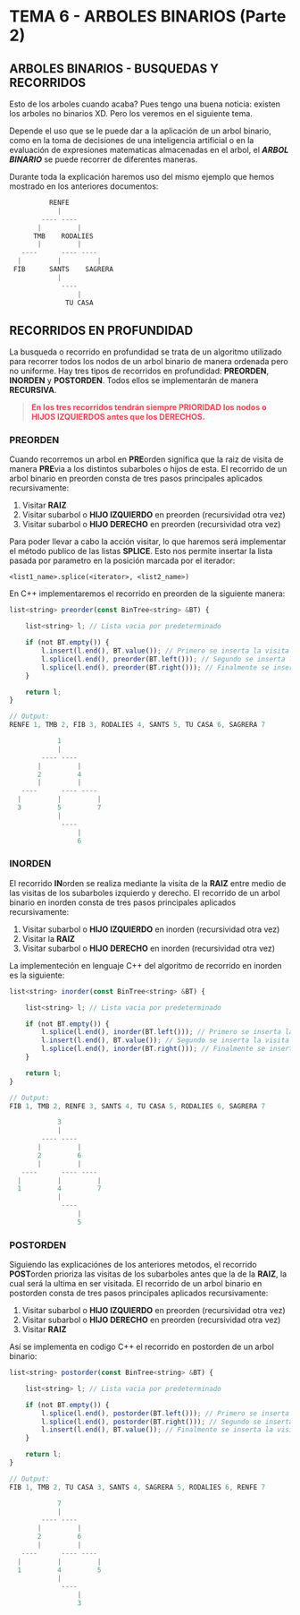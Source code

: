 # TEMA 6 - ARBOLES BINARIOS (Parte 2)
## **ARBOLES BINARIOS - BUSQUEDAS Y RECORRIDOS**
Esto de los arboles cuando acaba? Pues tengo una buena noticia: existen los arboles no binarios XD. Pero los veremos en el siguiente tema.

Depende el uso que se le puede dar a la aplicación de un arbol binario, como en la toma de decisiones de una inteligencia artificial o en la evaluación de expresiones matematicas almacenadas en el arbol, el ***ARBOL BINARIO*** se puede recorrer de diferentes maneras.

Durante toda la explicación haremos uso del mismo ejemplo que hemos mostrado en los anteriores documentos:
```js
          RENFE
            |
        ---- ----
       |         |
      TMB    RODALIES
       |         |
   ----      ---- ----
  |         |         |
 FIB      SANTS    SAGRERA
            |
             ----
                 |
              TU CASA
```

## RECORRIDOS EN PROFUNDIDAD
La busqueda o recorrido en profundidad se trata de un algoritmo utilizado para recorrer todos los nodos de un arbol binario de manera ordenada pero no uniforme. Hay tres tipos de recorridos en profundidad: **PREORDEN**, **INORDEN** y **POSTORDEN**. Todos ellos se implementarán de manera **RECURSIVA**.

> <span style="color:#ff4252">**En los tres recorridos tendrán siempre PRIORIDAD los nodos o HIJOS IZQUIERDOS antes que los DERECHOS.**</span>

### PREORDEN
Cuando recorremos un arbol en **PRE**orden significa que la raiz de visita de manera **PRE**via a los distintos subarboles o hijos de esta. El recorrido de un arbol binario en preorden consta de tres pasos principales aplicados recursivamente:

1. Visitar **RAIZ**
2. Visitar subarbol o **HIJO IZQUIERDO** en preorden (recursividad otra vez)
3. Visitar subarbol o **HIJO DERECHO** en preorden (recursividad otra vez)

Para poder llevar a cabo la acción visitar, lo que haremos será implementar el método publico de las listas **SPLICE**. Esto nos permite insertar la lista pasada por parametro en la posición marcada por el iterador:
```
<list1_name>.splice(<iterator>, <list2_name>)
```
En C++ implementaremos el recorrido en preorden de la siguiente manera:

```js
list<string> preorder(const BinTree<string> &BT) {

    list<string> l; // Lista vacia por predeterminado

    if (not BT.empty()) {
        l.insert(l.end(), BT.value()); // Primero se inserta la visita de la raiz
        l.splice(l.end(), preorder(BT.left())); // Segundo se inserta la llamada recursiva del lado izquierdo
        l.splice(l.end(), preorder(BT.right())); // Finalmente se inserta la llamada recursiva del lado derecho
    }

    return l;
}
```
```js
// Output:
RENFE 1, TMB 2, FIB 3, RODALIES 4, SANTS 5, TU CASA 6, SAGRERA 7

            1
            |
        ---- ----
       |         |
       2         4
       |         |
   ----      ---- ----
  |         |         |
  3         5         7
            |
             ----
                 |
                 6
```

### INORDEN
El recorrido **IN**orden se realiza mediante la visita de la **RAIZ** entre medio de las visitas de los subarboles izquierdo y derecho. El recorrido de un arbol binario en inorden consta de tres pasos principales aplicados recursivamente:

1. Visitar subarbol o **HIJO IZQUIERDO** en inorden (recursividad otra vez)
2. Visitar la **RAIZ**
3. Visitar subarbol o **HIJO DERECHO** en inorden (recursividad otra vez)

La implementeción en lenguaje C++ del algoritmo de recorrido en inorden es la siguiente:
```js
list<string> inorder(const BinTree<string> &BT) {

    list<string> l; // Lista vacia por predeterminado

    if (not BT.empty()) {
        l.splice(l.end(), inorder(BT.left())); // Primero se inserta la llamada recursiva del lado izquierdo
        l.insert(l.end(), BT.value()); // Segundo se inserta la visita de la raiz
        l.splice(l.end(), inorder(BT.right())); // Finalmente se inserta la llamada recursiva del lado derecho
    }

    return l;
}
```
```js
// Output:
FIB 1, TMB 2, RENFE 3, SANTS 4, TU CASA 5, RODALIES 6, SAGRERA 7

            3
            |
        ---- ----
       |         |
       2         6
       |         |
   ----      ---- ----
  |         |         |
  1         4         7
            |
             ----
                 |
                 5
```

### POSTORDEN
Siguiendo las explicaciónes de los anteriores metodos, el recorrido **POST**orden prioriza las visitas de los subarboles antes que la de la **RAIZ**, la cual será la ultima en ser visitada. El recorrido de un arbol binario en postorden consta de tres pasos principales aplicados recursivamente:

1. Visitar subarbol o **HIJO IZQUIERDO** en preorden (recursividad otra vez)
2. Visitar subarbol o **HIJO DERECHO** en preorden (recursividad otra vez)
3. Visitar **RAIZ**

Así se implementa en codigo C++ el recorrido en postorden de un arbol binario:

```js
list<string> postorder(const BinTree<string> &BT) {

    list<string> l; // Lista vacia por predeterminado

    if (not BT.empty()) {
        l.splice(l.end(), postorder(BT.left())); // Primero se inserta la llamada recursiva del lado izquierdo
        l.splice(l.end(), postorder(BT.right())); // Segundo se inserta la llamada recursiva del lado derecho
        l.insert(l.end(), BT.value()); // Finalmente se inserta la visita de la raiz
    }

    return l;
}
```
```js
// Output:
FIB 1, TMB 2, TU CASA 3, SANTS 4, SAGRERA 5, RODALIES 6, RENFE 7

            7
            |
        ---- ----
       |         |
       2         6
       |         |
   ----      ---- ----
  |         |         |
  1         4         5
            |
             ----
                 |
                 3
```